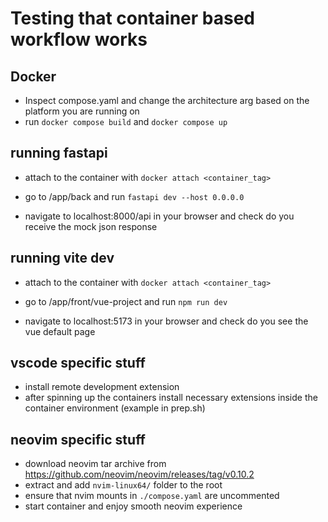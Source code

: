 # Testing that container based workflow works

## Docker 

- Inspect compose.yaml and change the architecture arg based on the platform you are running on
- run ```docker compose build``` and ```docker compose up```


## running fastapi

- attach to the container with ```docker attach <container_tag>```

- go to /app/back and run ```fastapi dev --host 0.0.0.0``` 

- navigate to localhost:8000/api in your browser and check do you receive the mock json response


## running vite dev

- attach to the container with ```docker attach <container_tag>```

- go to /app/front/vue-project and run ```npm run dev``` 

- navigate to localhost:5173 in your browser and check do you see the vue default page


## vscode specific stuff

- install remote development extension
- after spinning up the containers install necessary extensions inside the container environment (example in prep.sh)

## neovim specific stuff

- download neovim tar archive from https://github.com/neovim/neovim/releases/tag/v0.10.2
- extract and add `nvim-linux64/` folder to the root
- ensure that nvim mounts in `./compose.yaml` are uncommented
- start container and enjoy smooth neovim experience
